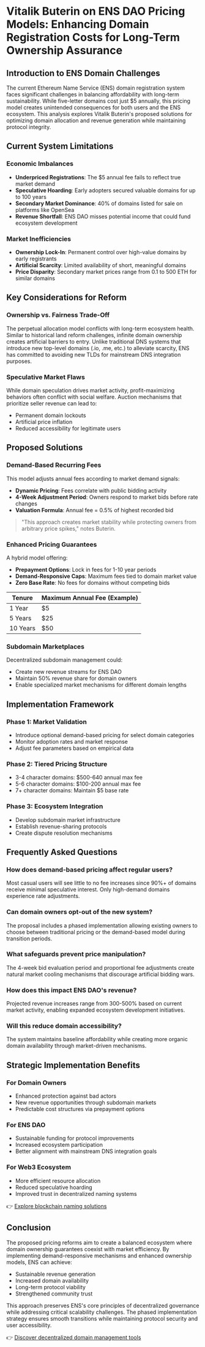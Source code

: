 # Vitalik Buterin on ENS DAO Pricing Models: Enhancing Domain Registration Costs for Long-Term Ownership Assurance

## Introduction to ENS Domain Challenges

The current Ethereum Name Service (ENS) domain registration system faces significant challenges in balancing affordability with long-term sustainability. While five-letter domains cost just $5 annually, this pricing model creates unintended consequences for both users and the ENS ecosystem. This analysis explores Vitalik Buterin's proposed solutions for optimizing domain allocation and revenue generation while maintaining protocol integrity.

## Current System Limitations

### Economic Imbalances
- **Underpriced Registrations**: The $5 annual fee fails to reflect true market demand
- **Speculative Hoarding**: Early adopters secured valuable domains for up to 100 years
- **Secondary Market Dominance**: 40% of domains listed for sale on platforms like OpenSea
- **Revenue Shortfall**: ENS DAO misses potential income that could fund ecosystem development

### Market Inefficiencies
- **Ownership Lock-In**: Permanent control over high-value domains by early registrants
- **Artificial Scarcity**: Limited availability of short, meaningful domains
- **Price Disparity**: Secondary market prices range from 0.1 to 500 ETH for similar domains

## Key Considerations for Reform

### Ownership vs. Fairness Trade-Off
The perpetual allocation model conflicts with long-term ecosystem health. Similar to historical land reform challenges, infinite domain ownership creates artificial barriers to entry. Unlike traditional DNS systems that introduce new top-level domains (.io, .me, etc.) to alleviate scarcity, ENS has committed to avoiding new TLDs for mainstream DNS integration purposes.

### Speculative Market Flaws
While domain speculation drives market activity, profit-maximizing behaviors often conflict with social welfare. Auction mechanisms that prioritize seller revenue can lead to:
- Permanent domain lockouts
- Artificial price inflation
- Reduced accessibility for legitimate users

## Proposed Solutions

### Demand-Based Recurring Fees

This model adjusts annual fees according to market demand signals:
- **Dynamic Pricing**: Fees correlate with public bidding activity
- **4-Week Adjustment Period**: Owners respond to market bids before rate changes
- **Valuation Formula**: Annual fee = 0.5% of highest recorded bid

> "This approach creates market stability while protecting owners from arbitrary price spikes," notes Buterin.

### Enhanced Pricing Guarantees

A hybrid model offering:
- **Prepayment Options**: Lock in fees for 1-10 year periods
- **Demand-Responsive Caps**: Maximum fees tied to domain market value
- **Zero Base Rate**: No fees for domains without competing bids

| Tenure | Maximum Annual Fee (Example) |
|--------|-----------------------------|
| 1 Year | $5                          |
| 5 Years| $25                         |
| 10 Years| $50                        |

### Subdomain Marketplaces

Decentralized subdomain management could:
- Create new revenue streams for ENS DAO
- Maintain 50% revenue share for domain owners
- Enable specialized market mechanisms for different domain lengths

## Implementation Framework

### Phase 1: Market Validation
- Introduce optional demand-based pricing for select domain categories
- Monitor adoption rates and market response
- Adjust fee parameters based on empirical data

### Phase 2: Tiered Pricing Structure
- 3-4 character domains: $500-640 annual max fee
- 5-6 character domains: $100-200 annual max fee
- 7+ character domains: Maintain $5 base rate

### Phase 3: Ecosystem Integration
- Develop subdomain market infrastructure
- Establish revenue-sharing protocols
- Create dispute resolution mechanisms

## Frequently Asked Questions

### How does demand-based pricing affect regular users?
Most casual users will see little to no fee increases since 90%+ of domains receive minimal speculative interest. Only high-demand domains experience rate adjustments.

### Can domain owners opt-out of the new system?
The proposal includes a phased implementation allowing existing owners to choose between traditional pricing or the demand-based model during transition periods.

### What safeguards prevent price manipulation?
The 4-week bid evaluation period and proportional fee adjustments create natural market cooling mechanisms that discourage artificial bidding wars.

### How does this impact ENS DAO's revenue?
Projected revenue increases range from 300-500% based on current market activity, enabling expanded ecosystem development initiatives.

### Will this reduce domain accessibility?
The system maintains baseline affordability while creating more organic domain availability through market-driven mechanisms.

## Strategic Implementation Benefits

### For Domain Owners
- Enhanced protection against bad actors
- New revenue opportunities through subdomain markets
- Predictable cost structures via prepayment options

### For ENS DAO
- Sustainable funding for protocol improvements
- Increased ecosystem participation
- Better alignment with mainstream DNS integration goals

### For Web3 Ecosystem
- More efficient resource allocation
- Reduced speculative hoarding
- Improved trust in decentralized naming systems

👉 [Explore blockchain naming solutions](https://bit.ly/okx-bonus)

## Conclusion

The proposed pricing reforms aim to create a balanced ecosystem where domain ownership guarantees coexist with market efficiency. By implementing demand-responsive mechanisms and enhanced ownership models, ENS can achieve:
- Sustainable revenue generation
- Increased domain availability
- Long-term protocol viability
- Strengthened community trust

This approach preserves ENS's core principles of decentralized governance while addressing critical scalability challenges. The phased implementation strategy ensures smooth transitions while maintaining protocol security and user accessibility.

👉 [Discover decentralized domain management tools](https://bit.ly/okx-bonus)